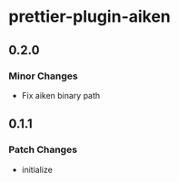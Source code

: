 # prettier-plugin-aiken

## 0.2.0

### Minor Changes

- Fix aiken binary path

## 0.1.1

### Patch Changes

- initialize
